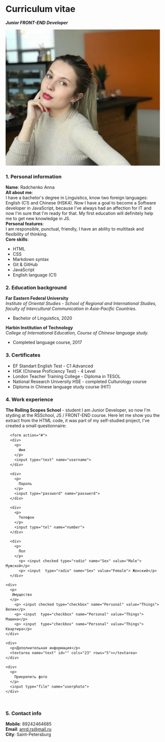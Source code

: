 # Curriculum vitae
***Junior FRONT-END Developer*** <br/>

![my photo](cvphoto.jpg) <br/>
### 1. Personal information <br/>
**Name**: Radchenko Anna <br/>
**All about me**: <br/>
I have a bachelor's degree in Linguistics, know two foreign languages: English (C1) and Chinese (HSK4). Now I have a goal to become a Software developer in JavaScript, because I've always had an affection for IT and now I'm sure that I'm ready for that. My first education will definitely help me to get new knowledge in JS. <br/>
**Personal features**: <br/>
I am responsible, punctual, friendly, I have an ability to multitask and flexibility of thinking.<br/>
**Core skills**:
* HTML 
* CSS
* Markdown syntax
* Git & GitHub
* JavaScript
* English language (C1) <br/>
### 2. Education background
**Far Eastern Federal University** <br/>
  *Institute of Oriental Studies - School of Regional and International Studies, faculty of Intercultural Communication in Asia-Pacific Countries.* <br/>
* Bachelor of Linguistics, 2020 <br/>

**Harbin Institution of Technology** <br/>
 *College of International Education, Course of Chinese language study.* <br/>
* Completed language course, 2017 <br/>
### 3. Certificates <br/>
* EF Standart English Test - C1 Advanced
* HSK (Chinese Proficiency Test) - 4 Level
* London Teacher Training College - Diploma in TESOL
* National Research University HSE - completed Culturology course
* Diploma in Chinese language study course (HIT) <br/>
### 4. Work experience <br/>
**The Rolling Scopes School** - student
I am Junior Developer, so now I'm styding at the RSSchool, JS / FRONT-END course.
Here let me show you the extract from the HTML code, it was part of my self-studied project, I've created a small questionnaire: <br/>

```
  <form action="#">
  <div>
    <p>
      Имя
    </p>
    <input type="text" name="username">
  </div>
```
```
  <div>
    <p>
      Пароль
    </p>
    <input type="password" name="password">
  </div>
```
```
  <div>
    <p>
      Телефон
    </p>
    <input type="tel" name="number">
  </div>
```
```
  <div>
    <p>
      Пол
    </p>
      <p> <input checked type="radio" name="Sex" value="Male"> Мужской</p>
      <p> <input  type="radio" name="Sex" value="Female"> Женский</p>
  </div>
  ```
  ```
  <div>
    <p>
     Имущество
    </p>
      <p> <input checked type="checkbox" name="Personal" value="Things"> Велик</p>
      <p> <input  type="checkbox" name="Personal" value="Things"> Машина</p>
      <p> <input  type="checkbox" name="Personal" value="Things"> Квартира</p>
  </div>
  ```

```
<div>
  <p>Дополнительная информация</p>
  <textarea name="text" id="" cols="23" rows="5"></textarea>
</div>
```
```
<div>
  <p>
    Прикрепить фото
  </p>
  <input type="file" name="userphoto">
</div> 
``` 
<br/>

### 5. Contact info <br/>
**Mobile**: 89242464685 <br/>
**Email**: anrd.rs@mail.ru<br/>
**City**: Saint-Petersburg<br/>

